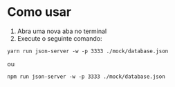 # Como usar

1. Abra uma nova aba no terminal 
2. Execute o seguinte comando:

```
yarn run json-server -w -p 3333 ./mock/database.json
```
ou

```
npm run json-server -w -p 3333 ./mock/database.json
```